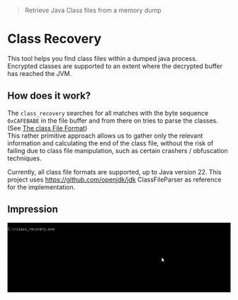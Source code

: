 > Retrieve Java Class files from a memory dump

# Class Recovery

This tool helps you find class files within a dumped java process. <br>
Encrypted classes are supported to an extent where the decrypted buffer has reached the JVM.

## How does it work?

The `class_recovery` searches for all matches with the byte sequence `0xCAFEBABE` in the file buffer and from there on tries to parse the classes. (See [The class File Format](https://docs.oracle.com/javase/specs/jvms/se7/html/jvms-4.html))<br>
This rather primitive approach allows us to gather only the relevant information and calculating the end of the class file, without the risk of failing due to class file manipulation, such as certain crashers / obfuscation techniques.

Currently, all class file formats are supported, up to Java version 22. This project uses https://github.com/openjdk/jdk ClassFileParser as reference for the implementation.

## Impression

![Impression](assets/impression.gif?raw=true)
